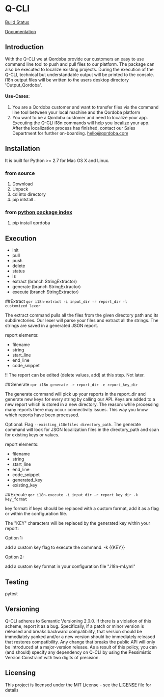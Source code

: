 # Q-CLI

[Build Status](http://jenkins)

[Documentation](https://dev.qordoba.com/docs/q-cli)


## Introduction
With the Q-CLI we at Qordoba provide our customers an easy to use command line tool to push and pull files to our platform.
The package can also be executed to localize existing projects.
During the execution of the Q-CLI, technical but understandable output will be printed to the console. i18n output files will be written to the users desktop directory 'Output_Qordoba'.

#### Use-Cases:
1. You are a Qordoba customer and want to transfer files via the command line tool between your local machine and the Qordoba platform
2. You want to be a Qordoba customer and need to localize your app. Executing the Q-CLI i18n commands will help you localize your app. After the localization process has finished, contact our Sales Department for further on-boarding. <hello@qordoba.com>


## Installation
It is built for Python >= 2.7 for Mac OS X and Linux.

### from source
1. Download
2. Unpack
3. cd into directory
4. pip intstall .

### from [python package index](https://pypi.python.org/pypi/qordoba)
1. pip install qordoba


## Execution
- init
- pull
- push
- delete
- status
- ls
- extract (branch StringExtractor)
- generate (branch StringExtractor)
- execute (branch StringExtractor)

##Extract
`qor i18n-extract -i input_dir -r report_dir -l customized_lexer`

The extract command pulls all the files from the given directory path and its subdirectories. 
Our lexer will parse your files and extract all the strings. The strings are saved in a generated JSON report.

report elements:
  * filename
  * string
  * start_line
  * end_line
  * code_snippet

!! The report can be edited (delete values, add) at this step. Not later.

##Generate
`qor i18n-generate -r report_dir -e report_key_dir`

The generate command will pick up your reports in the report_dir and generate new keys for every string by calling our API.
Keys are added to a new report which is stored in a new directory. The reason: while processing many reports there may occur connectivity issues. This way you know which reports have been processed.

Optional:
Flag `--existing_i18nfiles directory_path`. 
The generate command will look for JSON localization files in the directory_path and scan for existing keys or values.

report elements:
  * filename
  * string
  * start_line
  * end_line
  * code_snippet
  * generated_key
  * existing_key

##Execute
`qor i18n-execute -i input_dir -r report_key_dir -k key_format`

key format:
if keys should be replaced with a custom format, add it as a flag or within the configuration file.

The "KEY" characters will be replaced by the generated key within your report:

Option 1: 

add a custom key flag to execute the command: -k {{KEY}}

Option 2: 

add a custom key format in your configuration file ".i18n-ml.yml"

## Testing
 pytest

## Versioning
Q-CLI adheres to Semantic Versioning 2.0.0. If there is a violation of this scheme, report it as a bug. Specifically, if a patch or minor version is
released and breaks backward compatibility, that version should be immediately yanked and/or a new version should be immediately released that restores
compatibility. Any change that breaks the public API will only be introduced at a major-version release. As a result of this policy, you can (and should)
specify any dependency on Q-CLI by using the Pessimistic Version Constraint with two digits of precision.

## Licensing
This project is licensed under the MIT License - see the [LICENSE](https://github.com/Qordobacode/i18next-plugin/blob/master/LICENSE.md) file for details
